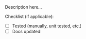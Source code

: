 Description here... 

Checklist (if applicable):
- [ ] Tested (manually, unit tested, etc.)
- [ ] Docs updated
